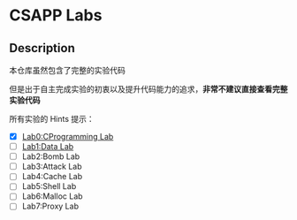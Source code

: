 # CSAPP Labs

## Description

本仓库虽然包含了完整的实验代码

但是出于自主完成实验的初衷以及提升代码能力的追求，**非常不建议直接查看完整实验代码**

所有实验的 Hints 提示：

- [x] [Lab0:CProgramming Lab](/cprogramminglab-handout/Lab0.md)
- [ ] [Lab1:Data Lab](/datalab-handout/Lab1.md)
- [ ] Lab2:Bomb Lab
- [ ] Lab3:Attack Lab
- [ ] Lab4:Cache Lab
- [ ] Lab5:Shell Lab
- [ ] Lab6:Malloc Lab
- [ ] Lab7:Proxy Lab